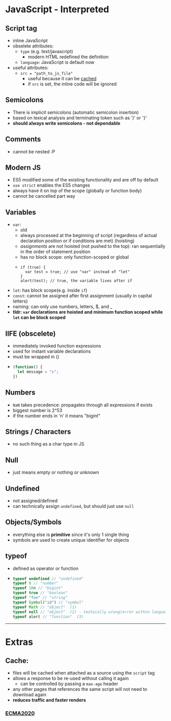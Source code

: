 # JavaScript - Interpreted

## Script tag
- inline JavaScript
- obselete attributes:
  - `type` (e.g. text/javascript)
    - modern HTML redefined the definition
  - `language`: JavaScript is default now
- useful attributes:
  - `src = "path_to_js_file"`
    - useful because it can be [cached](#cache)
    - if `src` is set, the inline code will be ignored

## Semicolons
- There is implicit semicolons (automatic semicolon insertion)
- based on lexical analysis and terminating token such as ')' or '}'
- **should always write semicolons - not dependable**

## Comments
- cannot be nested :P

## Modern JS
- ES5 modified some of the existing functionality and are off by default
- `use strict` enables the ES5 changes
- always have it on top of the scope (globally or function body)
- cannot be cancelled part way

## Variables
- `var`:
  - old
  - always processed at the beginning of script (regardless of actual declaration position or if conditions are met) (hoisting)
  - *assignments* are not hoisted (not pushed to the top): ran sequentially in the order of statement position
  - has no block scope: only function-scoped or global
  - ``` 
    if (true) {
      var test = true; // use "var" instead of "let"
    }
    alert(test); // true, the variable lives after if
    ```
- `let`: has block scope(e.g. inside `if`) 
- `const`: cannot be assigned after first assignment (usually in capital letters)
- naming: can only use numbers, letters, $, and _
- **tldr: `var` declarations are hoisted and minimum function scoped while `let` can be block scoped**

## IIFE (obscelete)
- immediately invoked function expressions
- used for instant variable declarations
- must be wrapped in ()
- ```js
  (function() {
    let message = "x";
  })
  ```
## Numbers
- `NaN` takes precedence: propagates through all expressions if exists
- biggest number is 2^53
- if the number ends in 'n' it means "bigint"

## Strings / Characters
- no such thing as a char type in JS

## Null
- just means empty or nothing or unknown

## Undefined
- not assigned/defined
- can technically assign `undefined`, but should just use `null`

## Objects/Symbols
- everything else is **primitive** since it's only 1 single thing
- symbols are used to create unique identifier for objects

## typeof
- defined as operator or function
- ```js
  typeof undefined // "undefined"
  typeof 0 // "number"
  typeof 10n // "bigint"
  typeof true // "boolean"
  typeof "foo" // "string"
  typeof Symbol("id") // "symbol"
  typeof Math // "object"  (1)
  typeof null // "object"  (2) - techically wrong(error within language)
  typeof alert // "function"  (3)  
  ```



---
# Extras

## Cache:
- files will be cached when attached as a source using the `script` tag
- allows a response to be re-used without calling it again
  - can be controlled by passing a `max-age` header
- any other pages that references the same script will not need to download again
- **reduces traffic and faster renders**

### [ECMA2020](https://tc39.es/ecma262/#sec-ordinary-and-exotic-objects-behaviours)